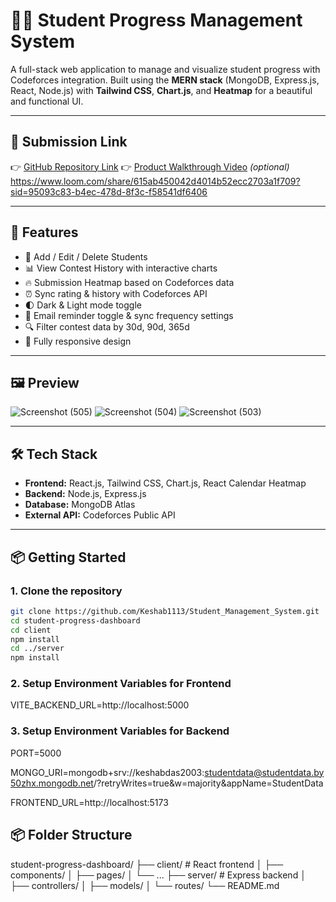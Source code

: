 # 🧑‍🎓 Student Progress Management System

A full-stack web application to manage and visualize student progress with Codeforces integration. Built using the **MERN stack** (MongoDB, Express.js, React, Node.js) with **Tailwind CSS**, **Chart.js**, and **Heatmap** for a beautiful and functional UI.

---

## 🔗 Submission Link

👉 [GitHub Repository Link]([https://github.com/Keshab1113/Student_Management_System](https://github.com/Keshab1113/Student_Management_System))  
👉 [Product Walkthrough Video]([https://your-video-link.com](https://www.loom.com/share/615ab450042d4014b52ecc2703a1f709?sid=95093c83-b4ec-478d-8f3c-f58541df6406)) *(optional)* https://www.loom.com/share/615ab450042d4014b52ecc2703a1f709?sid=95093c83-b4ec-478d-8f3c-f58541df6406

---

## 🚀 Features

- 🧑 Add / Edit / Delete Students
- 📊 View Contest History with interactive charts
- 🔥 Submission Heatmap based on Codeforces data
- ⏰ Sync rating & history with Codeforces API
- 🌓 Dark & Light mode toggle
- 🔔 Email reminder toggle & sync frequency settings
- 🔍 Filter contest data by 30d, 90d, 365d
- 📱 Fully responsive design

---

## 🖼️ Preview

![Screenshot (505)](https://github.com/user-attachments/assets/eb905f01-3132-48fb-8e12-48c0e2ec25a3)
![Screenshot (504)](https://github.com/user-attachments/assets/f9695ab4-b2f7-4a7d-a8c5-8ab51d5712bc)
![Screenshot (503)](https://github.com/user-attachments/assets/9a13eff4-7b6e-459c-8c05-71641861bc64)


---

## 🛠️ Tech Stack

- **Frontend:** React.js, Tailwind CSS, Chart.js, React Calendar Heatmap
- **Backend:** Node.js, Express.js
- **Database:** MongoDB Atlas
- **External API:** Codeforces Public API

---

## 📦 Getting Started

### 1. Clone the repository

```bash
git clone https://github.com/Keshab1113/Student_Management_System.git
cd student-progress-dashboard
cd client
npm install
cd ../server
npm install
```
### 2. Setup Environment Variables for Frontend
VITE_BACKEND_URL=http://localhost:5000
### 3. Setup Environment Variables for Backend
PORT=5000

MONGO_URI=mongodb+srv://keshabdas2003:studentdata@studentdata.by50zhx.mongodb.net/?retryWrites=true&w=majority&appName=StudentData

FRONTEND_URL=http://localhost:5173

## 📦 Folder Structure

student-progress-dashboard/
├── client/         # React frontend
│   ├── components/
│   ├── pages/
│   └── ...
├── server/         # Express backend
│   ├── controllers/
│   ├── models/
│   └── routes/
└── README.md

